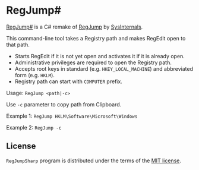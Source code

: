 # RegJump#

[RegJump#](https://github.com/vurdalakov/regjumpsharp) is a C# remake of [RegJump](https://learn.microsoft.com/en-us/sysinternals/downloads/regjump) by [SysInternals](https://learn.microsoft.com/en-us/sysinternals/).

This command-line tool takes a Registry path and makes RegEdit open to that path.
* Starts RegEdit if it is not yet open and activates it if it is already open.
* Administrative privileges are required to open the Registry path.
* Accepts root keys in standard (e.g. `HKEY_LOCAL_MACHINE`) and abbreviated form (e.g. `HKLM`).
* Registry path can start with `COMPUTER` prefix.

Usage: `RegJump <path|-c>`

Use `-c` parameter to copy path from Clipboard.

Example 1: `RegJump HKLM\Software\Microsoft\Windows`

Example 2: `RegJump -c`

## License

`RegJumpSharp` program is distributed under the terms of the [MIT license](https://opensource.org/licenses/MIT).
